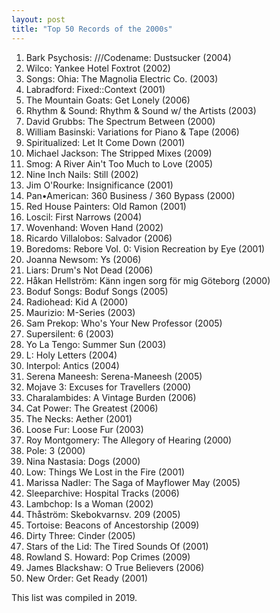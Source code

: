 ```yaml
---
layout: post
title: "Top 50 Records of the 2000s"
---
```


1. Bark Psychosis: ///Codename: Dustsucker (2004)
2. Wilco: Yankee Hotel Foxtrot (2002)
3. Songs: Ohia: The Magnolia Electric Co. (2003)
4. Labradford: Fixed::Context (2001)
5. The Mountain Goats: Get Lonely (2006)
6. Rhythm & Sound: Rhythm & Sound w/ the Artists (2003)
7. David Grubbs: The Spectrum Between (2000)
8. William Basinski: Variations for Piano & Tape (2006)
9. Spiritualized: Let It Come Down (2001)
10. Michael Jackson: The Stripped Mixes (2009)
11. Smog: A River Ain't Too Much to Love (2005)
12. Nine Inch Nails: Still (2002)
13. Jim O'Rourke: Insignificance (2001)
14. Pan•American: 360 Business / 360 Bypass (2000)
15. Red House Painters: Old Ramon (2001)
16. Loscil: First Narrows (2004)
17. Wovenhand: Woven Hand (2002)
18. Ricardo Villalobos: Salvador (2006)
19. Boredoms: Rebore Vol. 0: Vision Recreation by Eye (2001)
20. Joanna Newsom: Ys (2006)
21. Liars: Drum's Not Dead (2006)
22. Håkan Hellström: Känn ingen sorg för mig Göteborg (2000)
23. Boduf Songs: Boduf Songs (2005)
24. Radiohead: Kid A (2000)
25. Maurizio: M-Series (2003)
26. Sam Prekop: Who's Your New Professor (2005)
27. Supersilent: 6 (2003)
28. Yo La Tengo: Summer Sun (2003)
29. L: Holy Letters (2004)
30. Interpol: Antics (2004)
31. Serena Maneesh: Serena-Maneesh (2005)
32. Mojave 3: Excuses for Travellers (2000)
33. Charalambides: A Vintage Burden (2006)
34. Cat Power: The Greatest (2006)
35. The Necks: Aether (2001)
36. Loose Fur: Loose Fur (2003)
37. Roy Montgomery: The Allegory of Hearing (2000)
38. Pole: 3 (2000)
39. Nina Nastasia: Dogs (2000)
40. Low: Things We Lost in the Fire (2001)
41. Marissa Nadler: The Saga of Mayflower May (2005)
42. Sleeparchive: Hospital Tracks (2006)
43. Lambchop: Is a Woman (2002)
44. Thåström: Skebokvarnsv. 209 (2005)
45. Tortoise: Beacons of Ancestorship (2009)
46. Dirty Three: Cinder (2005)
47. Stars of the Lid: The Tired Sounds Of (2001)
48. Rowland S. Howard: Pop Crimes (2009)
49. James Blackshaw: O True Believers (2006)
50. New Order: Get Ready (2001)

This list was compiled in 2019.
